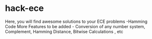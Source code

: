 # hack-ece
Here, you will find awesome solutions to your ECE problems 
-Hamming Code
More Features to be added - 
Conversion of any number system,
Complement,
Hamming Distance,
Bitwise Calculations , etc